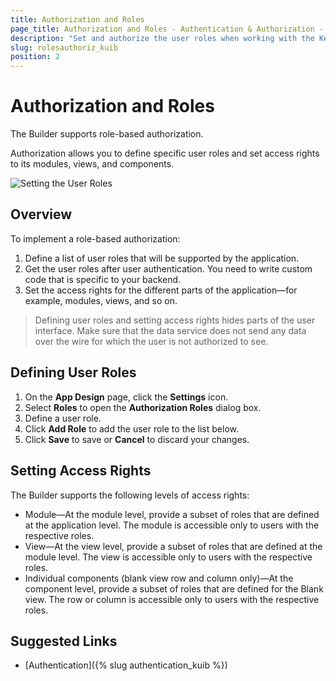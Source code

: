 ```yaml
---
title: Authorization and Roles
page_title: Authorization and Roles - Authentication & Authorization - Kendo UI Builder
description: "Set and authorize the user roles when working with the Kendo UI Builder tool for creating and managing Angular and AngularJS-based web applications."
slug: rolesauthoriz_kuib
position: 2
---
```


# Authorization and Roles

The Builder supports role-based authorization.

Authorization allows you to define specific user roles and set access rights to its modules, views, and components.

<img src="../../images/kuib-roles.png" class="img-responsive" alt="Setting the User Roles"/>

## Overview

To implement a role-based authorization:

1. Define a list of user roles that will be supported by the application.
1. Get the user roles after user authentication. You need to write custom code that is specific to your backend.
1. Set the access rights for the different parts of the application&mdash;for example, modules, views, and so on.

> Defining user roles and setting access rights hides parts of the user interface. Make sure that the data service does not send any data over the wire for which the user is not authorized to see.

## Defining User Roles

1. On the **App Design** page, click the **Settings** icon.
1. Select **Roles** to open the **Authorization Roles** dialog box.
1. Define a user role.
1. Click **Add Role** to add the user role to the list below.
1. Click **Save** to save or **Cancel** to discard your changes.

## Setting Access Rights

The Builder supports the following levels of access rights:

* Module&mdash;At the module level, provide a subset of roles that are defined at the application level. The module is accessible only to users with the respective roles.
* View&mdash;At the view level, provide a subset of roles that are defined at the module level. The view is accessible only to users with the respective roles.
* Individual components (blank view row and column only)&mdash;At the component level, provide a subset of roles that are defined for the Blank view. The row or column is accessible only to users with the respective roles.

## Suggested Links

* [Authentication]({% slug authentication_kuib %})
